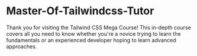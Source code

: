 # Master-Of-Tailwindcss-Tutor
 Thank you for visiting the Tailwind CSS Mega Course! This in-depth course covers all you need to know whether you're a novice trying to learn the fundamentals or an experienced developer hoping to learn advanced approaches. 
